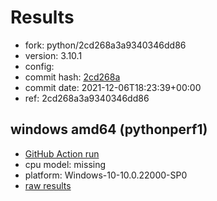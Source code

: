 # Results

- fork: python/2cd268a3a9340346dd86
- version: 3.10.1
- config: 
- commit hash: [2cd268a](https://github.com/python/cpython/commit/2cd268a)
- commit date: 2021-12-06T18:23:39+00:00
- ref: 2cd268a3a9340346dd86

## windows amd64 (pythonperf1)

- [GitHub Action run](https://github.com/faster-cpython/benchmarking/actions/runs/4500950957)
- cpu model: missing
- platform: Windows-10-10.0.22000-SP0
- [raw results](bm-20211206-pythonperf1-amd64-python-2cd268a3a9340346dd86-3.10.1-2cd268a.json)

